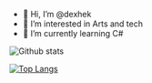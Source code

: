 - 👋 Hi, I’m @dexhek
- 👀 I’m interested in Arts and tech
- 🌱 I’m currently learning C#


<div class="row">
  <img align="center" src="https://github-readme-stats.vercel.app/api?username=dexhek&count_private=true&show_icons=true&theme=material-palenight" alt="Github stats" />
</div>

[![Top Langs](https://github-readme-stats.vercel.app/api/top-langs/?username=dexhek&layout=compact)](https://github.com/anuraghazra/github-readme-stats)

<!---
dexhek/dexhek is a ✨ special ✨ repository because its `README.md` (this file) appears on your GitHub profile.
You can click the Preview link to take a look at your changes.
--->

